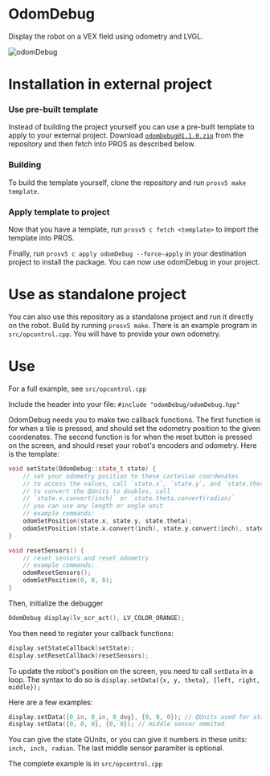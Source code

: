 # OdomDebug
Display the robot on a VEX field using odometry and LVGL.

![odomDebug](https://github.com/theol0403/odomDebug/raw/master/odomDebug.png)

# Installation in external project
### Use pre-built template
Instead of building the project yourself you can use a pre-built template to apply to your external project.
Download <a href="https://github.com/theol0403/odomDebug/raw/master/odomDebug%401.1.0.zip" target="_blank">`odomDebug@1.1.0.zip`</a> from the repository and then fetch into PROS as described below.
### Building
To build the template yourself, clone the repository and run `prosv5 make template`.
### Apply template to project 
Now that you have a template, run `prosv5 c fetch <template>` to import the template into PROS.

Finally, run `prosv5 c apply odomDebug --force-apply` in your destination project to install the package.
You can now use odomDebug in your project. 

# Use as standalone project
You can also use this repository as a standalone project and run it directly on the robot.
Build by running `prosv5 make`.
There is an example program in `src/opcontrol.cpp`. You will have to provide your own odometry.

# Use
For a full example, see `src/opcontrol.cpp`

Include the header into your file:
`#include "odomDebug/odomDebug.hpp"`

OdomDebug needs you to make two callback functions. The first function is for when a tile is pressed, and should set the odometry position to the given coordenates. The second function is for when the reset button is pressed on the screen, and should reset your robot's encoders and odometry. Here is the template:

```cpp
void setState(OdomDebug::state_t state) {
	// set your odometry position to these cartesian coordenates
	// to access the values, call `state.x`, `state.y`, and `state.theta`
	// to convert the QUnits to doubles, call
	// `state.x.convert(inch)` or `state.theta.convert(radian)`
	// you can use any length or angle unit
	// example commands:
	odomSetPosition(state.x, state.y, state.theta);
	odomSetPosition(state.x.convert(inch), state.y.convert(inch), state.theta.convert(radian));
}

void resetSensors() {
	// reset sensors and reset odometry
	// example commands:
	odomResetSensors();
	odomSetPosition(0, 0, 0);
}
```

Then, initialize the debugger
```cpp
OdomDebug display(lv_scr_act(), LV_COLOR_ORANGE);
```

You then need to register your callback functions:
```cpp
display.setStateCallback(setState);
display.setResetCallback(resetSensors);
```

To update the robot's position on the screen, you need to call `setData` in a loop. The syntax to do so is `display.setData({x, y, theta}, {left, right, middle});`

Here are a few examples:
```cpp
display.setData({0_in, 0_in, 0_deg}, {0, 0, 0}); // QUnits used for state
display.setData({0, 0, 0}, {0, 0}); // middle sensor ommited
```
You can give the state QUnits, or you can give it numbers in these units: `inch, inch, radian`.
The last middle sensor paramiter is optional.

The complete example is in `src/opcontrol.cpp`

